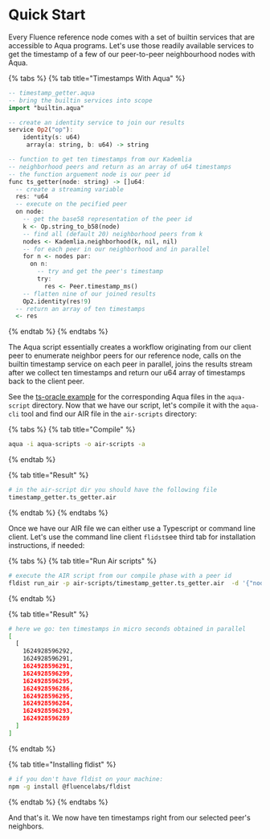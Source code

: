 # Quick Start

Every Fluence reference node comes with a set of builtin services that are accessible to Aqua programs. Let's use those readily available services to get the timestamp of a few of our peer-to-peer neighbourhood nodes with Aqua.

{% tabs %}
{% tab title="Timestamps With Aqua" %}
```haskell
-- timestamp_getter.aqua
-- bring the builtin services into scope
import "builtin.aqua"

-- create an identity service to join our results
service Op2("op"):
    identity(s: u64)
     array(a: string, b: u64) -> string

-- function to get ten timestamps from our Kademlia
-- neighborhood peers and return as an array of u64 timestamps
-- the function arguement node is our peer id
func ts_getter(node: string) -> []u64:
  -- create a streaming variable
  res: *u64
  -- execute on the pecified peer
  on node:
    -- get the base58 representation of the peer id
    k <- Op.string_to_b58(node)
    -- find all (default 20) neighborhood peers from k
    nodes <- Kademlia.neighborhood(k, nil, nil)
    -- for each peer in our neighborhood and in parallel
    for n <- nodes par:
      on n:
        -- try and get the peer's timestamp
        try:
          res <- Peer.timestamp_ms()
    -- flatten nine of our joined results
    Op2.identity(res!9)
  -- return an array of ten timestamps
  <- res
```
{% endtab %}
{% endtabs %}

The Aqua script essentially creates a workflow originating from our client peer to enumerate neighbor peers for our reference node, calls on the builtin timestamp service on each peer in parallel,  joins the results stream after we collect ten timestamps and return our u64 array of timestamps back to the client peer. 

 See the [ts-oracle example](https://github.com/fluencelabs/examples/tree/d52f06dfc3d30799fe6bd8e3e602c8ea1d1b8e8a/aqua-examples/ts-oracle) for the corresponding Aqua files in the `aqua-script` directory.  Now that we  have our script, let's compile it with the `aqua-cli` tool and find our AIR file in the `air-scripts` directory:

{% tabs %}
{% tab title="Compile" %}
```bash
aqua -i aqua-scripts -o air-scripts -a
```
{% endtab %}

{% tab title="Result" %}
```bash
# in the air-script dir you should have the following file
timestamp_getter.ts_getter.air
```
{% endtab %}
{% endtabs %}

Once we have our AIR file we can either use a Typescript or command line client. Let's use the command line client `flidst`see third tab for installation instructions, if needed:

{% tabs %}
{% tab title="Run Air scripts" %}
```bash
# execute the AIR script from our compile phase with a peer id
fldist run_air -p air-scripts/timestamp_getter.ts_getter.air  -d '{"node":"12D3KooWHLxVhUQyAuZe6AHMB29P7wkvTNMn7eDMcsqimJYLKREf"}'  --generated
```
{% endtab %}

{% tab title="Result" %}
```bash
# here we go: ten timestamps in micro seconds obtained in parallel
[
  [
    1624928596292,
    1624928596291,
    1624928596291,
    1624928596299,
    1624928596295,
    1624928596286,
    1624928596295,
    1624928596284,
    1624928596293,
    1624928596289
  ]
]
```
{% endtab %}

{% tab title="Installing fldist" %}
```bash
# if you don't have fldist on your machine: 
npm -g install @fluencelabs/fldist
```
{% endtab %}
{% endtabs %}

And that's it.  We now have ten timestamps right from our selected peer's neighbors.

